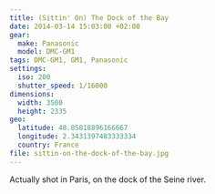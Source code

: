 ```yaml
---
title: (Sittin' On) The Dock of the Bay
date: 2014-03-14 15:03:00 +02:00
gear:
  make: Panasonic
  model: DMC-GM1
tags: DMC-GM1, GM1, Panasonic
settings:
  iso: 200
  shutter_speed: 1/16000
dimensions:
  width: 3500
  height: 2335
geo:
  latitude: 48.85818896166667
  longitude: 2.3431397483333334
  country: France
file: sittin-on-the-dock-of-the-bay.jpg
---
```


Actually shot in Paris, on the dock of the Seine river.
